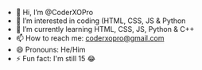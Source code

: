 - 👋 Hi, I’m @CoderXOPro
- 👀 I’m interested in coding (HTML, CSS, JS & Python
- 🌱 I’m currently learning HTML, CSS, JS, Python & C++
- 📫 How to reach me: coderxopro@gmail.com
- 😄 Pronouns: He/Him
- ⚡ Fun fact: I'm still 15 😂

<!---
CoderXOPro/CoderXOPro is a ✨ special ✨ repository because its `README.md` (this file) appears on your GitHub profile.
You can click the Preview link to take a look at your changes.
--->
